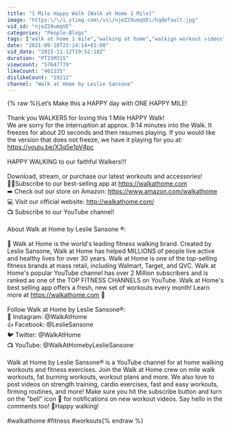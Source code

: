 ```yaml
---
title: "1 Mile Happy Walk [Walk at Home 1 Mile]"
image: "https:\/\/i.ytimg.com\/vi\/njeZ29umqVE\/hqdefault.jpg"
vid_id: "njeZ29umqVE"
categories: "People-Blogs"
tags: ["walk at home 1 mile","walking at home","walkign workout videos"]
date: "2021-09-18T23:14:14+03:00"
vid_date: "2015-11-12T19:52:18Z"
duration: "PT15M31S"
viewcount: "57647779"
likeCount: "401335"
dislikeCount: "19212"
channel: "Walk at Home by Leslie Sansone"
---
```

{% raw %}Let’s Make this a HAPPY day with ONE HAPPY MILE!<br /><br />Thank you WALKERS for loving this 1 Mile HAPPY Walk!<br />We are sorry for the interruption at approx. 9:14 minutes into the Walk.  It freezes for about 20 seconds and then resumes playing.  If you would like the version that does not freeze, we have it playing for you at: <a rel="nofollow" target="blank" href="https://youtu.be/X3q5e1pV4pc">https://youtu.be/X3q5e1pV4pc</a><br /><br />HAPPY WALKING to our faithful Walkers!!!<br /><br />Download, stream, or purchase our latest workouts and accessories!<br />🚶‍♀️Subscribe to our best-selling app at <a rel="nofollow" target="blank" href="https://walkathome.com">https://walkathome.com</a><br />➡️ Check out our store on Amazon: <a rel="nofollow" target="blank" href="https://www.amazon.com/walkathome">https://www.amazon.com/walkathome</a><br />💻 Visit our official website: <a rel="nofollow" target="blank" href="http://walkathome.com/">http://walkathome.com/</a><br />📺 Subscribe to our YouTube channel!<br /><br />About Walk at Home by Leslie Sansone ®:<br /><br />🔹 Walk at Home is the world's leading fitness walking brand. Created by Leslie Sansone, Walk at Home has helped MILLIONS of people live active and healthy lives for over 30 years. Walk at Home is one of the top-selling fitness brands at mass retail, including Walmart, Target, and QVC. Walk at Home's popular YouTube channel has over 2 Million subscribers and is ranked as one of the TOP FITNESS CHANNELS on YouTube. Walk at Home's best selling app offers a fresh, new set of workouts every month! Learn more at <a rel="nofollow" target="blank" href="https://walkathome.com">https://walkathome.com</a> 🔹<br /><br />Follow Walk at Home by Leslie Sansone®:<br />📸 Instagram: @WalkAtHome<br />👍 Facebook: @LeslieSansone<br />🐦 Twitter: @WalkAtHome<br />📺 YouTube: @WalkAtHomebyLeslieSansone<br /><br />Walk at Home by Leslie Sansone® is a YouTube channel for at home walking workouts and fitness exercises. Join the Walk at Home crew on mile walk workouts, fat burning workouts, workout plans and more. We also love to post videos on strength training, cardio exercises, fast and easy workouts, firming routines, and more! Make sure you hit the subscribe button and turn on the &quot;bell&quot; icon 🔔 for notifications on new workout videos. Say hello in the comments too! 👋Happy walking!<br /><br />#walkathome #fitness #workouts{% endraw %}
